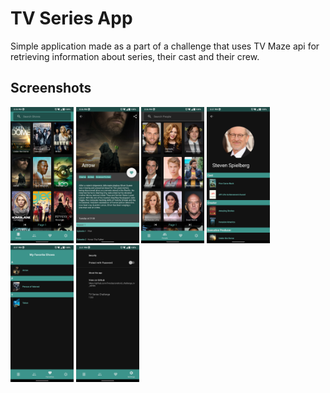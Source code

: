 # TV Series App

Simple application made as a part of a challenge that uses TV Maze api for retrieving information about series, their cast and their crew.

## Screenshots

<img width="20%" src="https://github.com/fvrodas/android_challenge_tv_series/raw/main/screenshots/001.png" alt="" />

<img width="20%" src="https://github.com/fvrodas/android_challenge_tv_series/raw/main/screenshots/002.png" alt="" />

<img width="20%" src="https://github.com/fvrodas/android_challenge_tv_series/raw/main/screenshots/003.png" alt="" />

<img width="20%" src="https://github.com/fvrodas/android_challenge_tv_series/raw/main/screenshots/004.png" alt="" />

<img width="20%" src="https://github.com/fvrodas/android_challenge_tv_series/raw/main/screenshots/005.png" alt="" />

<img width="20%" src="https://github.com/fvrodas/android_challenge_tv_series/raw/main/screenshots/006.png" alt="" />